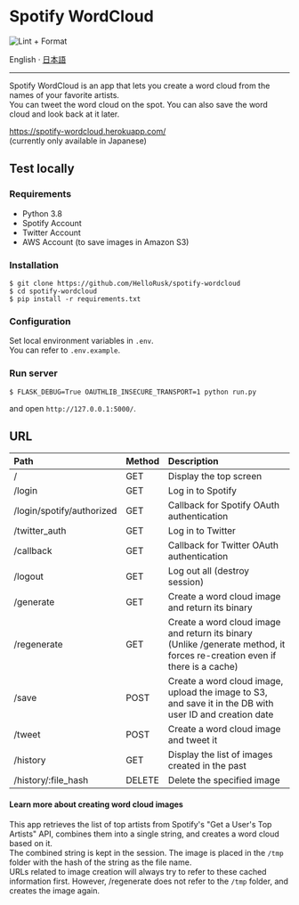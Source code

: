 # Spotify WordCloud

![Lint + Format](https://github.com/HelloRusk/spotify-wordcloud/workflows/Lint%20+%20Format/badge.svg)

English · [日本語](./docs/README_ja.md)

---

Spotify WordCloud is an app that lets you create a word cloud from the names of your favorite artists.  
You can tweet the word cloud on the spot. You can also save the word cloud and look back at it later.  

https://spotify-wordcloud.herokuapp.com/  
(currently only available in Japanese)

## Test locally

### Requirements

- Python 3.8
- Spotify Account
- Twitter Account
- AWS Account (to save images in Amazon S3)

### Installation

```
$ git clone https://github.com/HelloRusk/spotify-wordcloud
$ cd spotify-wordcloud
$ pip install -r requirements.txt
```

### Configuration

Set local environment variables in `.env`.  
You can refer to `.env.example`.

### Run server

```
$ FLASK_DEBUG=True OAUTHLIB_INSECURE_TRANSPORT=1 python run.py
```

and open `http://127.0.0.1:5000/`.

## URL

| Path   |  Method  |  Description  |
|:---|:---|:---|
|  /  |  GET  |  Display the top screen  |
|  /login  |  GET  |   Log in to Spotify |
| /login/spotify/authorized |GET |  Callback for Spotify OAuth authentication  |    
|  /twitter_auth  |  GET  |  Log in to Twitter  |    
|  /callback  |  GET  |  Callback for Twitter OAuth authentication  |    
|  /logout  | GET   |  Log out all (destroy session)  |   
|  /generate  |  GET  |  Create a word cloud image and return its binary  |    
|  /regenerate  |  GET  | Create a word cloud image and return its binary <br>(Unlike /generate method, it forces re-creation even if there is a cache)  |  
|  /save  |  POST  |  Create a word cloud image, upload the image to S3, and save it in the DB with user ID and creation date   |    
|  /tweet  |  POST  | Create a word cloud image and tweet it   |    
|  /history  | GET   | Display the list of images created in the past  |    
|  /history/:file_hash  |  DELETE  |  Delete the specified image  |    

#### Learn more about creating word cloud images

This app retrieves the list of top artists from Spotify's "Get a User's Top Artists" API, combines them into a single string, and creates a word cloud based on it.  
The combined string is kept in the session. The image is placed in the `/tmp` folder with the hash of the string as the file name.    
URLs related to image creation will always try to refer to these cached information first. However, /regenerate does not refer to the `/tmp` folder, and creates the image again.  